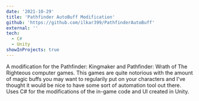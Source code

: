 ```yaml
---
date: '2021-10-29'
title: 'Pathfinder AutoBuff Modification'
github: 'https://github.com/ilkar399/PathfinderAutoBuff'
external: ''
tech:
  - C#
  - Unity
showInProjects: true
---
```


A modification for the Pathfinder: Kingmaker and Pathfinder: Wrath of The Righteous computer games. This games are quite notorious with the amount of magic buffs you may want to regularily put on  your characters and I've thought it would be nice to have some sort of automation tool out there. Uses C# for the modifications of the in-game code and UI created in Unity.